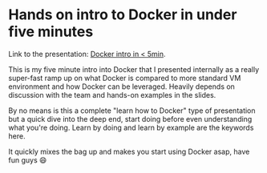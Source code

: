 # Hands on intro to Docker in under five minutes

Link to the presentation: [Docker intro in < 5min][1].

This is my five minute intro into Docker that I presented internally as a really super-fast ramp up on what Docker is compared to more standard VM environment and how Docker can be leveraged. Heavily depends on discussion with the team and hands-on examples in the slides.

By no means is this a complete "learn how to Docker" type of presentation but a quick dive into the deep end, start doing before even understanding what you're doing. Learn by doing and learn by example are the keywords here.

It quickly mixes the bag up and makes you start using Docker asap, have fun guys :smile:

[1]: http://mikaturunen.github.io/5minuteintrotodocker/
